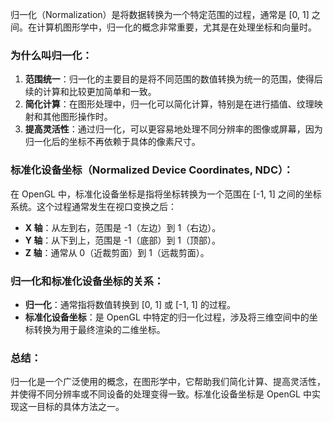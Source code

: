 归一化（Normalization）是将数据转换为一个特定范围的过程，通常是 [0, 1] 之间。在计算机图形学中，归一化的概念非常重要，尤其是在处理坐标和向量时。

### 为什么叫归一化：
1. **范围统一**：归一化的主要目的是将不同范围的数值转换为统一的范围，使得后续的计算和比较更加简单和一致。
2. **简化计算**：在图形处理中，归一化可以简化计算，特别是在进行插值、纹理映射和其他图形操作时。
3. **提高灵活性**：通过归一化，可以更容易地处理不同分辨率的图像或屏幕，因为归一化后的坐标不再依赖于具体的像素尺寸。

### 标准化设备坐标（Normalized Device Coordinates, NDC）：
在 OpenGL 中，标准化设备坐标是指将坐标转换为一个范围在 [-1, 1] 之间的坐标系统。这个过程通常发生在视口变换之后：

- **X 轴**：从左到右，范围是 -1（左边）到 1（右边）。
- **Y 轴**：从下到上，范围是 -1（底部）到 1（顶部）。
- **Z 轴**：通常从 0（近裁剪面）到 1（远裁剪面）。

### 归一化和标准化设备坐标的关系：
- **归一化**：通常指将数值转换到 [0, 1] 或 [-1, 1] 的过程。
- **标准化设备坐标**：是 OpenGL 中特定的归一化过程，涉及将三维空间中的坐标转换为用于最终渲染的二维坐标。

### 总结：
归一化是一个广泛使用的概念，在图形学中，它帮助我们简化计算、提高灵活性，并使得不同分辨率或不同设备的处理变得一致。标准化设备坐标是 OpenGL 中实现这一目标的具体方法之一。